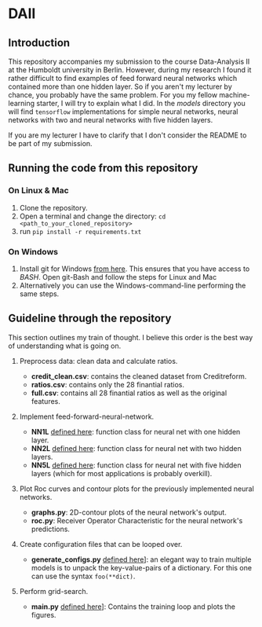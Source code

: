 # DAII
## Introduction

This repository accompanies my submission to the course Data-Analysis II at the Humboldt university in Berlin. However, during my research I found it rather difficult to find examples of feed forward neural networks which contained more than one hidden layer. So if you aren't my lecturer by chance, you probably have the same problem. For you my fellow machine-learning starter, I will try to explain what I did. In the *models* directory you will find `tensorflow` implementations for simple neural networks, neural networks with two and neural networks with five hidden layers.

If you are my lecturer I have to clarify that I don't consider the README to be part of my submission.

## Running the code from this repository
### On Linux & Mac
1. Clone the repository.
2. Open a terminal and change the directory: `cd <path_to_your_cloned_repository>`
3. run ```pip install -r requirements.txt```

### On Windows
1. Install git for Windows [from here](https://gitforwindows.org/). This ensures that you have access to *BASH*. Open git-Bash and follow the steps for Linux and Mac
2. Alternatively you can use the Windows-command-line performing the same steps.

## Guideline through the repository
This section outlines my train of thought. I believe this order is the best way of understanding what is going on.

1. Preprocess data: clean data and calculate ratios.
    - __credit_clean.csv__: contains the cleaned dataset from Creditreform.
    - __ratios.csv__: contains only the 28 finantial ratios.
    - __full.csv__: contains all 28 finantial ratios as well as the original features.

2. Implement feed-forward-neural-network.
    - __NN1L__ [defined here](https://github.com/thsis/DAII/blob/master/models/ann.py): function class for neural net with one hidden layer.
    - __NN2L__ [defined here](https://github.com/thsis/DAII/blob/master/models/ann.py): function class
    for neural net with two hidden layers.
    - __NN5L__ [defined here](https://github.com/thsis/DAII/blob/master/models/ann.py): function class
    for neural net with five hidden layers (which for most applications is probably overkill).
3. Plot Roc curves and contour plots for the previously implemented neural networks.
    - __graphs.py__: 2D-contour plots of the neural network's output.
    - __roc.py__: Receiver Operator Characteristic for the neural network's predictions.

4. Create configuration files that can be looped over.
    - __generate_configs.py__ [defined here](https://github.com/thsis/DAII/blob/master/utils/generate_configs.py)]: an elegant way to train multiple models is to unpack the key-value-pairs of a dictionary. For this one can use the syntax `foo(**dict)`.

5. Perform grid-search.
    - __main.py__ [defined here](https://github.com/thsis/DAII/blob/master/main.py)]: Contains the training loop and plots the figures.
